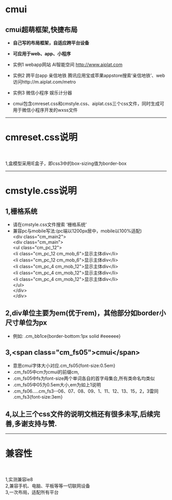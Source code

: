# cmui
## cmui超萌框架,快捷布局
 - <b>自己写的布局框架，自适应跨平台设备</b>
 - <b>可应用于web、app、小程序</b>

 - 实例1 webapp网站 AI智能空间 http://www.aiplat.com
 - 实例2 跨平台app  亲信地铁 腾讯应用宝或苹果appstore搜索‘亲信地铁’、web访问http://m.aiplat.com/metro
 - 实例3 微信小程序 娱乐计分器

 - cmui包含cmreset.css和cmstyle.css、aiplat.css三个css文件，同时生成可用于微信小程序开发的wxss文件

---

# cmreset.css说明
<br /><br />1,盒模型采用IE盒子，即css3中的box-sizing值为border-box

---

# cmstyle.css说明
## 1,栅格系统
 - 请在cmstyle.css文件搜索 ‘栅格系统’
 - 兼容pc与mobile写法:(pc端以1200px居中，mobile以100%适配)
<br />\<div class="cm_main2"\>
<br />    \<div class="cm_main"\>
<br />         \<ul class="cm_pc_12"\>
<br />            \<li class="cm_pc_12 cm_mob_6"\>显示主体div\<\/li\>
<br />            \<li class="cm_pc_12 cm_mob_6"\>显示主体div\<\/li\>
<br />            \<li class="cm_pc_4 cm_mob_12"\>显示主体div\<\/li\>
<br />            \<li class="cm_pc_4 cm_mob_12"\>显示主体div\<\/li\>
<br />            \<li class="cm_pc_4 cm_mob_12"\>显示主体div\<\/li\>
<br />         \<\/ul\>
<br />    \<\/div\>
<br />\<\/div\>

## 2,div单位主要为em(优于rem)，其他部分如border小尺寸单位为px
 - 例如: .cm_bb1ce{border-bottom:1px solid #eeeeee}

## 3,\<span class="cm_fs05"\>cmui\<\/span\>
 - 意思cmui字体大小对应.cm_fs05{font-size:0.5em}
 - .cm_fs05中cm为cmui的前缀cm,
 - .cm_fs05中fs为font-size两个单词各自的首字母集合,所有类命名均类似
 - .cm_fs05中05为0.5em大小,em为如上1说明
 - .cm_fs06.....cm_fs3--06、07、08、09、1、11、12、13、15，2，3雷同 .cm_fs3{font-size:3em}

## 4,以上三个css文件的说明文档还有很多未写,后续完善,多谢支持与赞.

---

# 兼容性</b>
<br /><br />1,实测兼容ie8
<br />2,兼容手机、电脑、平板等等一切联网设备
<br />3,一次布局，适配所有平台